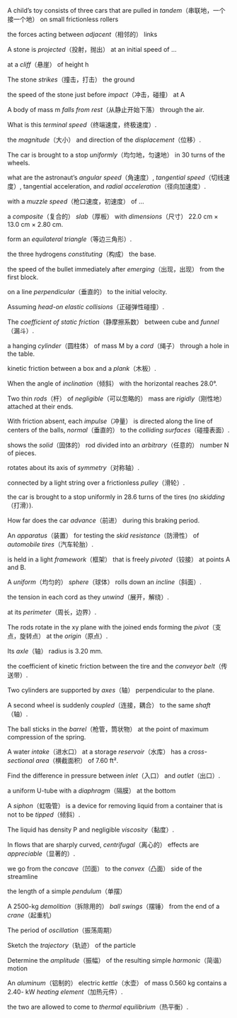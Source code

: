 A child’s toy consists of three cars that are pulled in *tandem*（串联地，一个接一个地） on small frictionless rollers

the forces acting between *adjacent*（相邻的） links

A stone is *projected*（投射，抛出） at an initial speed of ...

at a *cliff*（悬崖） of height h

The stone *strikes*（撞击，打击） the ground

the speed of the stone just before *impact*（冲击，碰撞） at A

A body of mass m *falls from rest*（从静止开始下落） through the air.

What is this *terminal speed*（终端速度，终极速度）.

the *magnitude*（大小） and direction of the *displacement*（位移）.

The car is brought to a stop *uniformly*（均匀地，匀速地） in 30 turns of the wheels.

what are the astronaut’s *angular speed*（角速度）, *tangential speed*（切线速度）, tangential acceleration, and *radial acceleration*（径向加速度）.

with a *muzzle speed*（枪口速度，初速度） of ...

a *composite*（复合的） *slab*（厚板） with *dimensions*（尺寸） 22.0 cm × 13.0 cm × 2.80 cm.

form an *equilateral triangle*（等边三角形）.

the three hydrogens *constituting*（构成） the base.

the speed of the bullet immediately after *emerging*（出现，出现） from the first block.

on a line *perpendicular*（垂直的） to the initial velocity.

Assuming *head-on elastic collisions*（正碰弹性碰撞）.

The *coefficient of static friction*（静摩擦系数） between cube and *funnel*（漏斗）.

a hanging *cylinder*（圆柱体） of mass M by a *cord*（绳子） through a hole in the table.

kinetic friction between a box and a *plank*（木板）.

When the angle of *inclination*（倾斜） with the horizontal reaches 28.0°.

Two thin *rods*（杆） of *negligible*（可以忽略的） mass are *rigidly*（刚性地） attached at their ends.

With friction absent, each *impulse*（冲量） is directed along the line of centers of the balls, *normal*（垂直的） to the *colliding surfaces*（碰撞表面）.

shows the *solid*（固体的） rod divided into an *arbitrary*（任意的） number N of pieces.

rotates about its axis of *symmetry*（对称轴）.

connected by a light string over a frictionless *pulley*（滑轮）.

the car is brought to a stop uniformly in 28.6 turns of the tires (no *skidding*（打滑）).

How far does the car *advance*（前进） during this braking period.

An *apparatus*（装置） for testing the *skid resistance*（防滑性） of *automobile tires*（汽车轮胎）.

is held in a light *framework*（框架） that is freely *pivoted*（铰接） at points A and B.

A *uniform*（均匀的） *sphere*（球体） rolls down an *incline*（斜面）.

the tension in each cord as they *unwind*（展开，解绕）.

at its *perimeter*（周长，边界）.

The rods rotate in the xy plane with the joined ends forming the *pivot*（支点，旋转点） at the *origin*（原点）.

Its *axle*（轴） radius is 3.20 mm.

the coefficient of kinetic friction between the tire and the *conveyor belt*（传送带）.

Two cylinders are supported by *axes*（轴） perpendicular to the plane.

A second wheel is suddenly *coupled*（连接，耦合） to the same *shaft*（轴）.

The ball sticks in the *barrel*（枪管，筒状物） at the point of maximum compression of the spring.

A water *intake*（进水口） at a storage *reservoir*（水库） has a *cross-sectional area*（横截面积） of 7.60 ft².

Find the difference in pressure between *inlet*（入口） and *outlet*（出口）.

a uniform U-tube with a *diaphragm*（隔膜） at the bottom

A *siphon*（虹吸管） is a device for removing liquid from a container that is not to be *tipped*（倾斜）.

The liquid has density P and negligible *viscosity*（黏度）.

In flows that are sharply curved, *centrifugal*（离心的） effects are *appreciable*（显著的）.

we go from the *concave*（凹面） to the *convex*（凸面） side of the streamline

the length of a simple *pendulum*（单摆）

A 2500-kg *demolition*（拆除用的） *ball swings*（摆锤） from the end of a *crane*（起重机）

The period of *oscillation*（振荡周期）

Sketch the *trajectory*（轨迹） of the particle

Determine the *amplitude*（振幅） of the resulting simple *harmonic*（简谐） motion


An *aluminum*（铝制的） electric *kettle*（水壶） of mass 0.560 kg contains a 2.40- kW  *heating element*（加热元件）.

the two are allowed to come to *thermal equilibrium*（热平衡）.
